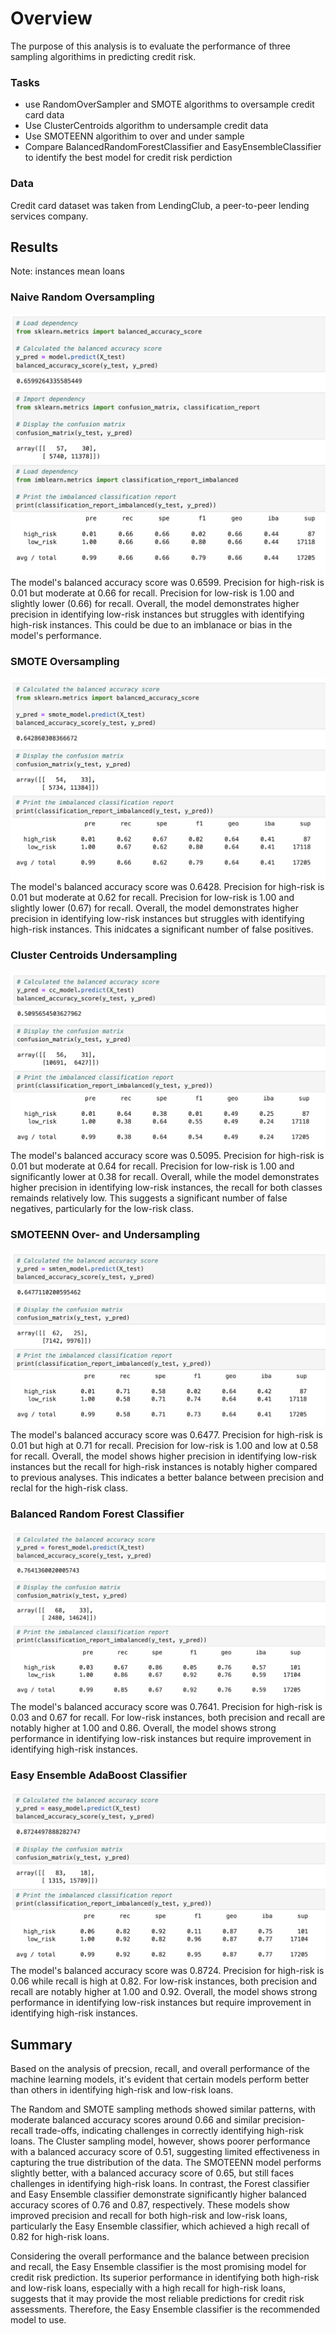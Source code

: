 # Overview 
The purpose of this analysis is to evaluate the performance of three sampling algorithims in predicting credit risk. 

### Tasks
- use RandomOverSampler and SMOTE algorithms to oversample credit card data
- Use ClusterCentroids algorithm to undersample credit data
- Use SMOTEENN algorithim to over and under sample
- Compare BalancedRandomForestClassifier and EasyEnsembleClassifier to identify the best model for credit risk perdiction
  
### Data
Credit card dataset was taken from LendingClub, a peer-to-peer lending services company.

## Results
Note: instances mean loans

### Naive Random Oversampling
![Random oversampling results](images/random_results.png)
The model's balanced accuracy score was 0.6599. Precision for high-risk is 0.01 but moderate at 0.66 for recall. Precision for low-risk is 1.00 and slightly lower (0.66) for recall. Overall, the model demonstrates higher precision in identifying low-risk instances but struggles with identifying high-risk instances. This could be due to an imblanace or bias in the model's performance.

### SMOTE Oversampling
![SMOTE oversampling results](images/smote_results.png)
The model's balanced accuracy score was 0.6428. Precision for high-risk is 0.01 but moderate at 0.62 for recall. Precision for low-risk is 1.00 and slightly lower (0.67) for recall. Overall, the model demonstrates higher precision in identifying low-risk instances but struggles with identifying high-risk instances. This inidcates a significant number of false positives.

### Cluster Centroids Undersampling
![Cluster centroids undersampling results](images/cluster_results.png)
The model's balanced accuracy score was 0.5095. Precision for high-risk is 0.01 but moderate at 0.64 for recall. Precision for low-risk is 1.00 and significantly lower at 0.38 for recall. Overall, while the model demonstrates higher precision in identifying low-risk instances, the recall for both classes remainds relatively low. This suggests a significant number of false negatives, particularly for the low-risk class.

### SMOTEENN Over- and Undersampling
![SMOTEENN over- and undersampling results](images/smten_results.png)
The model's balanced accuracy score was 0.6477. Precision for high-risk is 0.01 but high at 0.71 for recall. Precision for low-risk is 1.00 and  low at 0.58 for recall. Overall, the model shows higher precision in identifying low-risk instances but the recall for high-risk instances is notably higher compared to previous analyses. This indicates a better balance between precision and reclal for the high-risk class.

### Balanced Random Forest Classifier
![Forest classifier results](images/forest_results.png)
The model's balanced accuracy score was 0.7641. Precision for high-risk is 0.03 and 0.67 for recall. For low-risk instances, both precision and recall are notably higher at 1.00 and 0.86. Overall, the model shows strong performance in identifying low-risk instances but require improvement in identifying high-risk instances.

### Easy Ensemble AdaBoost Classifier
![Easy classifier results](images/easy_results.png)
The model's balanced accuracy score was 0.8724. Precision for high-risk is 0.06 while recall is high at 0.82. For low-risk instances, both precision and recall are notably higher at 1.00 and 0.92. Overall, the model shows strong performance in identifying low-risk instances but require improvement in identifying high-risk instances.

## Summary
Based on the analysis of precsion, recall, and overall performance of the machine learning models, it's evident that certain models perform better than others in identifying high-risk and low-risk loans.

The Random and SMOTE sampling methods showed similar patterns, with moderate balanced accuracy scores around 0.66 and similar precision-recall trade-offs, indicating challenges in correctly identifying high-risk loans. The Cluster sampling model, however, shows poorer performance with a balanced accuracy score of 0.51, suggesting limited effectiveness in capturing the true distribution of the data. The SMOTEENN model performs slightly better, with a balanced accuracy score of 0.65, but still faces challenges in identifying high-risk loans. In contrast, the Forest classifier and Easy Ensemble classifier demonstrate significantly higher balanced accuracy scores of 0.76 and 0.87, respectively. These models show improved precision and recall for both high-risk and low-risk loans, particularly the Easy Ensemble classifier, which achieved a high recall of 0.82 for high-risk loans.

Considering the overall performance and the balance between precision and recall, the Easy Ensemble classifier is the most promising model for credit risk prediction. Its superior performance in identifying both high-risk and low-risk loans, especially with a high recall for high-risk loans, suggests that it may provide the most reliable predictions for credit risk assessments. Therefore, the Easy Ensemble classifier is the recommended model to use.
